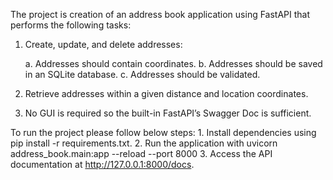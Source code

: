 The project is creation of an address book application using FastAPI that performs the following tasks:

1) Create, update, and delete addresses:

    a. Addresses should contain coordinates.
    b. Addresses should be saved in an SQLite database.
    c. Addresses should be validated.
2) Retrieve addresses within a given distance and location coordinates.

3) No GUI is required so the built-in FastAPI’s Swagger Doc is sufficient.


To run the project please follow below steps:
    1. Install dependencies using pip install -r requirements.txt.
    2. Run the application with uvicorn address_book.main:app --reload --port 8000
    3. Access the API documentation at http://127.0.0.1:8000/docs.

